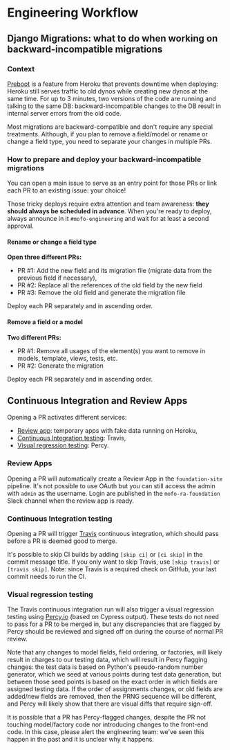 # Engineering Workflow

## Django Migrations: what to do when working on backward-incompatible migrations

### Context

[Preboot](https://devcenter.heroku.com/articles/preboot) is a feature from Heroku that prevents downtime when deploying: Heroku still serves traffic to old dynos while creating new dynos at the same time. For up to 3 minutes, two versions of the code are running and talking to the same DB: backward-incompatible changes to the DB result in internal server errors from the old code.

Most migrations are backward-compatible and don't require any special treatments. Although, if you plan to remove a field/model or rename or change a field type, you need to separate your changes in multiple PRs.

### How to prepare and deploy your backward-incompatible migrations

You can open a main issue to serve as an entry point for those PRs or link each PR to an existing issue: your choice!

Those tricky deploys require extra attention and team awareness: **they should always be scheduled in advance**. When you're ready to deploy, always announce in it `#mofo-engineering` and wait for at least a second approval.

#### Rename or change a field type

**Open three different PRs:**
- PR #1: Add the new field and its migration file (migrate data from the previous field if necessary),
- PR #2: Replace all the references of the old field by the new field
- PR #3: Remove the old field and generate the migration file

Deploy each PR separately and in ascending order.

#### Remove a field or a model

**Two different PRs:**

- PR #1: Remove all usages of the element(s) you want to remove in models, template, views, tests, etc.
- PR #2: Generate the migration

Deploy each PR separately and in ascending order.

## Continuous Integration and Review Apps

Opening a PR activates different services:
- [Review app](#review-apps): temporary apps with fake data running on Heroku,
- [Continuous Integration testing](#continuous-integration-testing): Travis,
- [Visual regression testing](#visual-regression-testing): Percy.

### Review Apps

Opening a PR will automatically create a Review App in the `foundation-site` pipeline. It's not possible to use OAuth but you can still access the admin with `admin` as the username. Login are published in the `mofo-ra-foundation` Slack channel when the review app is ready.

### Continuous Integration testing

Opening a PR will trigger [Travis](https://travis-ci.org) continuous integration, which should pass before a PR is deemed good to merge.

It's possible to skip CI builds by adding `[skip ci]` or `[ci skip]` in the commit message title. If you only want to skip Travis, use `[skip travis]` or `[travis skip]`. Note: since Travis is a required check on GitHub, your last commit needs to run the CI.

### Visual regression testing

The Travis continuous integration run will also trigger a visual regression testing using [Percy.io](https://percy.io) (based on Cypress output). These tests do not need to pass for a PR to be merged in, but any discrepancies that are flagged by Percy should be reviewed and signed off on during the course of normal PR review.

Note that any changes to model fields, field ordering, or factories, will likely result in charges to our testing data, which will result in Percy flagging changes: the test data is based on Python's pseudo-random number generator, which we seed at various points during test data generation, but between those seed points is based on the exact order in which fields are assigned testing data. If the order of assignments changes, or old fields are added/new fields are removed, then the PRNG sequence will be different, and Percy will likely show that there are visual diffs that require sign-off.

It is possible that a PR has Percy-flagged changes, despite the PR not touching model/factory code nor introducing changes to the front-end code. In this case, please alert the engineering team: we've seen this happen in the past and it is unclear why it happens.
